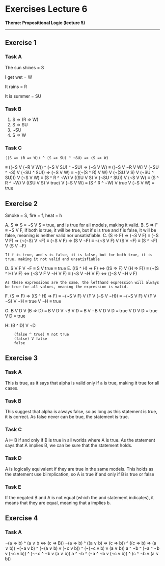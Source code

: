 # Exercises Lecture 6

**Theme: Propositional Logic (lecture 5)**
 
----

## Exercise 1

### Task A

The sun shines = S

I get wet = W

It rains = R

It is summer = SU

### Task B

1. S => (R => W)
2. S => SU
3. ¬SU 
4. S => W

### Task C

    ((S => (R => W)) ^ (S => SU) ^ ¬SU) => (S => W)
≡   ((¬S V (¬R V W)) ^ (¬S V SU) ^ ¬SU) => (¬S V W)
≡   ((¬S V ¬R V W) V (¬SU ^ ¬S) V (¬SU ^ SU)) => (¬S V W)
≡   ¬((¬(S ^ R) V W) V (¬(SU V S) V (¬SU ^ SU))) V (¬S V W)
≡   (S ^ R ^ ¬W) V ((SU V S) V (¬SU ^ SU)) V (¬S V W)
≡   (S ^ R ^ ¬W) V ((SU V S) V true) V (¬S V W)
≡   (S ^ R ^ ¬W) V true V (¬S V W)
≡   true

## Exercise 2

Smoke = S, fire = f, heat = h

A. S => S ≡ ¬S V S ≡ true, and is true for all models, making it valid.
B. S => F ≡ ¬S V F, if both is true, it will be true, but if s is true and f is false, it will be false, meaning is neither valid nor unsatisfiable.
C.      (S => F) => (¬S V F)
    ≡   (¬S V F) => (¬(¬S) V ¬F)
    ≡   (¬S V F) => (S V ¬F)
    ≡   ¬(¬S V F) V (S V ¬F)
    ≡   (S ^ ¬F) V (S V ¬F)

    If f is true, and s is false, it is false, but for both true, it is true, making it not valid and unsatisfiable

D. S V F V ¬F ≡ S V true ≡ true
E.      ((S ^ H) => F) <=> ((S => F) V (H => F))
    ≡   (¬(S ^ H) V F) <=> (¬S V F V ¬H V F)
    ≡   (¬S V ¬H V F) <=> ((¬S V ¬H v F)

    As these expressions are the same, the lefthand expression will always be true for all values, meaning the expression is valid.

F.      (S => F) => ((S ^ H) => F)
    ≡   ¬(¬S V F) V (F V (¬S V ¬H))
    ≡   ¬(¬S V F) V (F V ¬S) V ¬H
    ≡   true V ¬H
    ≡   true

G.      B V D V (B => D)
    ≡   B V D V ¬B V D
    ≡   B V ¬B V D V D
    ≡   true V D V D
    ≡   true V D
    ≡   true

H:      (B ^ D) V ¬D
    
        (false ^ true) V not true
        (false) V false
        false

        
## Exercise 3

### Task A

This is true, as it says that alpha is valid only if a is true, making it true for all cases.

### Task B

This suggest that alpha is always false, so as long as this statement is true, it is correct. As false never can be true, the statement is true.

### Task C

A ⊨ B if and only if B is true in all worlds where A is true. As the statement says that A implies B, we can be sure that the statement holds.

### Task D

A is logically equivalent if they are true in the same models. This holds as the statement use biimplication, so A is true if and only if B is true or false

### Task E

If the negated B and A is not equal (which the and statement indicates), it means that they are equal, meaning that a implies b.

## Exercise 4

### Task A

¬(a => b) ^ (a ∨ b <=> (c => B))
¬(a => b) ^ ((a ∨ b) => (c => b)) ^ ((c => b) => (a ∨ b))
¬(¬a v b) ^ (¬(a ∨ b) v (¬c v b)) ^ (¬(¬c v b) v (a ∨ b))
a ^ ¬b ^ (¬a ^ ¬b v (¬c v b)) ^ (¬¬c ^ ¬b v (a ∨ b))
a ^ ¬b ^ (¬a ^ ¬b v (¬c v b)) ^ (c ^ ¬b v (a ∨ b))